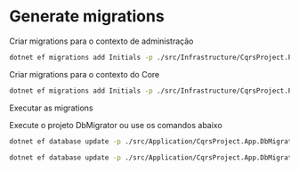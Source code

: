 # Generate migrations

Criar migrations para o contexto de administração

```bash
dotnet ef migrations add Initials -p ./src/Infrastructure/CqrsProject.Postegre -s ./src/Application/CqrsProject.App.DbMigrator -o Migrations/AdministrationDbContextMigrations -c PostegresAdministrationDbContext
```

Criar migrations para o contexto do Core

```bash
dotnet ef migrations add Initials -p ./src/Infrastructure/CqrsProject.Postegre -s ./src/Application/CqrsProject.App.DbMigrator -o Migrations/CoreDbContextMigrations -c PostegresCoreDbContext
```

Executar as migrations

Execute o projeto DbMigrator ou use os comandos abaixo

```bash
dotnet ef database update -p ./src/Application/CqrsProject.App.DbMigrator -c AdministrationDbContext

dotnet ef database update -p ./src/Application/CqrsProject.App.DbMigrator -c PostegresCoreDbContext
```
